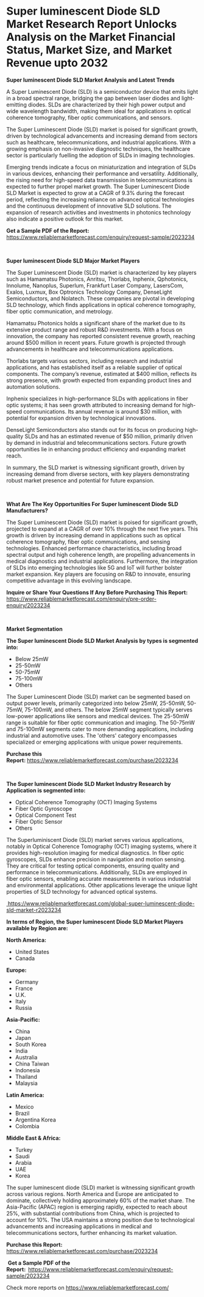 <p><h1>Super luminescent Diode SLD Market Research Report Unlocks Analysis on the Market Financial Status, Market Size, and Market Revenue upto 2032</h1></p><p><strong>Super luminescent Diode SLD Market Analysis and Latest Trends</strong></p>
<p><p>A Super Luminescent Diode (SLD) is a semiconductor device that emits light in a broad spectral range, bridging the gap between laser diodes and light-emitting diodes. SLDs are characterized by their high power output and wide wavelength bandwidth, making them ideal for applications in optical coherence tomography, fiber optic communications, and sensors.</p><p>The Super Luminescent Diode (SLD) market is poised for significant growth, driven by technological advancements and increasing demand from sectors such as healthcare, telecommunications, and industrial applications. With a growing emphasis on non-invasive diagnostic techniques, the healthcare sector is particularly fuelling the adoption of SLDs in imaging technologies.</p><p>Emerging trends indicate a focus on miniaturization and integration of SLDs in various devices, enhancing their performance and versatility. Additionally, the rising need for high-speed data transmission in telecommunications is expected to further propel market growth. The Super Luminescent Diode SLD Market is expected to grow at a CAGR of 9.3% during the forecast period, reflecting the increasing reliance on advanced optical technologies and the continuous development of innovative SLD solutions. The expansion of research activities and investments in photonics technology also indicate a positive outlook for this market.</p></p>
<p><strong>Get a Sample PDF of the Report:&nbsp;</strong> <a href="https://www.reliablemarketforecast.com/enquiry/request-sample/2023234?utm_campaign=3505&utm_medium=2&utm_source=Github&utm_content=ia&utm_term=29032025&utm_id=super-luminescent-diode-sld">https://www.reliablemarketforecast.com/enquiry/request-sample/2023234</a></p>
<p>&nbsp;</p>
<p><strong>Super luminescent Diode SLD Major Market Players</strong></p>
<p><p>The Super Luminescent Diode (SLD) market is characterized by key players such as Hamamatsu Photonics, Anritsu, Thorlabs, Inphenix, Qphotonics, Innolume, Nanoplus, Superlum, Frankfurt Laser Company, LasersCom, Exalos, Luxmux, Box Optronics Technology Company, DenseLight Semiconductors, and Nolatech. These companies are pivotal in developing SLD technology, which finds applications in optical coherence tomography, fiber optic communication, and metrology.</p><p>Hamamatsu Photonics holds a significant share of the market due to its extensive product range and robust R&D investments. With a focus on innovation, the company has reported consistent revenue growth, reaching around $500 million in recent years. Future growth is projected through advancements in healthcare and telecommunications applications.</p><p>Thorlabs targets various sectors, including research and industrial applications, and has established itself as a reliable supplier of optical components. The company’s revenue, estimated at $400 million, reflects its strong presence, with growth expected from expanding product lines and automation solutions.</p><p>Inphenix specializes in high-performance SLDs with applications in fiber optic systems; it has seen growth attributed to increasing demand for high-speed communications. Its annual revenue is around $30 million, with potential for expansion driven by technological innovations.</p><p>DenseLight Semiconductors also stands out for its focus on producing high-quality SLDs and has an estimated revenue of $50 million, primarily driven by demand in industrial and telecommunications sectors. Future growth opportunities lie in enhancing product efficiency and expanding market reach.</p><p>In summary, the SLD market is witnessing significant growth, driven by increasing demand from diverse sectors, with key players demonstrating robust market presence and potential for future expansion.</p></p>
<p>&nbsp;</p>
<p><strong>What Are The Key Opportunities For Super luminescent Diode SLD Manufacturers?</strong></p>
<p><p>The Super Luminescent Diode (SLD) market is poised for significant growth, projected to expand at a CAGR of over 10% through the next five years. This growth is driven by increasing demand in applications such as optical coherence tomography, fiber optic communications, and sensing technologies. Enhanced performance characteristics, including broad spectral output and high coherence length, are propelling advancements in medical diagnostics and industrial applications. Furthermore, the integration of SLDs into emerging technologies like 5G and IoT will further bolster market expansion. Key players are focusing on R&D to innovate, ensuring competitive advantage in this evolving landscape.</p></p>
<p><strong>Inquire or Share Your Questions If Any Before Purchasing This Report:</strong> <a href="https://www.reliablemarketforecast.com/enquiry/pre-order-enquiry/2023234?utm_campaign=3505&utm_medium=2&utm_source=Github&utm_content=ia&utm_term=29032025&utm_id=super-luminescent-diode-sld">https://www.reliablemarketforecast.com/enquiry/pre-order-enquiry/2023234</a></p>
<p>&nbsp;</p>
<p><strong>Market Segmentation</strong></p>
<p><strong>The Super luminescent Diode SLD Market Analysis by types is segmented into:</strong></p>
<p><ul><li>Below 25mW</li><li>25-50mW</li><li>50-75mW</li><li>75-100mW</li><li>Others</li></ul></p>
<p><p>The Super Luminescent Diode (SLD) market can be segmented based on output power levels, primarily categorized into below 25mW, 25-50mW, 50-75mW, 75-100mW, and others. The below 25mW segment typically serves low-power applications like sensors and medical devices. The 25-50mW range is suitable for fiber optic communication and imaging. The 50-75mW and 75-100mW segments cater to more demanding applications, including industrial and automotive uses. The 'others' category encompasses specialized or emerging applications with unique power requirements.</p></p>
<p><strong>Purchase this Report:&nbsp;</strong><a href="https://www.reliablemarketforecast.com/purchase/2023234?utm_campaign=3505&utm_medium=2&utm_source=Github&utm_content=ia&utm_term=29032025&utm_id=super-luminescent-diode-sld">https://www.reliablemarketforecast.com/purchase/2023234</a></p>
<p>&nbsp;</p>
<p><strong>The Super luminescent Diode SLD Market Industry Research by Application is segmented into:</strong></p>
<p><ul><li>Optical Coherence Tomography (OCT) Imaging Systems</li><li>Fiber Optic Gyroscope</li><li>Optical Component Test</li><li>Fiber Optic Sensor</li><li>Others</li></ul></p>
<p><p>The Superluminiscent Diode (SLD) market serves various applications, notably in Optical Coherence Tomography (OCT) imaging systems, where it provides high-resolution imaging for medical diagnostics. In fiber optic gyroscopes, SLDs enhance precision in navigation and motion sensing. They are critical for testing optical components, ensuring quality and performance in telecommunications. Additionally, SLDs are employed in fiber optic sensors, enabling accurate measurements in various industrial and environmental applications. Other applications leverage the unique light properties of SLD technology for advanced optical systems.</p></p>
<p><a href="https://www.reliablemarketforecast.com/global-super-luminescent-diode-sld-market-r2023234?utm_campaign=3505&utm_medium=2&utm_source=Github&utm_content=ia&utm_term=29032025&utm_id=super-luminescent-diode-sld">&nbsp;https://www.reliablemarketforecast.com/global-super-luminescent-diode-sld-market-r2023234</a></p>
<p><strong>In terms of Region, the Super luminescent Diode SLD Market Players available by Region are:</strong></p>
<p>
    <p> <strong> North America: </strong>
        <ul>
            <li>United States</li>
            <li>Canada</li>
        </ul>
        </p> 
    <p> <strong> Europe: </strong>
        <ul>
            <li>Germany</li>
            <li>France</li>
            <li>U.K.</li>
            <li>Italy</li>
            <li>Russia</li>
        </ul>
        </p> 
    <p> <strong> Asia-Pacific: </strong>
        <ul>
            <li>China</li>
            <li>Japan</li>
            <li>South Korea</li>
            <li>India</li>
            <li>Australia</li>
            <li>China Taiwan</li>
            <li>Indonesia</li>
            <li>Thailand</li>
            <li>Malaysia</li>
        </ul>
        </p> 
    <p> <strong> Latin America: </strong>
        <ul>
            <li>Mexico</li>
            <li>Brazil</li>
            <li>Argentina Korea</li>
            <li>Colombia</li>
        </ul>
        </p> 
    <p> <strong> Middle East & Africa: </strong>
        <ul>
            <li>Turkey</li>
            <li>Saudi</li>
            <li>Arabia</li>
            <li>UAE</li>
            <li>Korea</li>
        </ul>
    </p>
    </p>
<p><p>The super luminescent diode (SLD) market is witnessing significant growth across various regions. North America and Europe are anticipated to dominate, collectively holding approximately 60% of the market share. The Asia-Pacific (APAC) region is emerging rapidly, expected to reach about 25%, with substantial contributions from China, which is projected to account for 10%. The USA maintains a strong position due to technological advancements and increasing applications in medical and telecommunications sectors, further enhancing its market valuation.</p></p>
<p><strong>Purchase this Report: </strong><a href="https://www.reliablemarketforecast.com/purchase/2023234?utm_campaign=3505&utm_medium=2&utm_source=Github&utm_content=ia&utm_term=29032025&utm_id=super-luminescent-diode-sld">https://www.reliablemarketforecast.com/purchase/2023234</a></p>
<p>&nbsp;<strong>Get a Sample PDF of the Report:&nbsp;&nbsp;</strong><a href="https://www.reliablemarketforecast.com/enquiry/request-sample/2023234?utm_campaign=3505&utm_medium=2&utm_source=Github&utm_content=ia&utm_term=29032025&utm_id=super-luminescent-diode-sld">https://www.reliablemarketforecast.com/enquiry/request-sample/2023234</a></p>
<p><strong></strong></p>
<p>Check more reports on <a href="https://www.reliablemarketforecast.com/?utm_campaign=3505&utm_medium=2&utm_source=Github&utm_content=ia&utm_term=29032025&utm_id=super-luminescent-diode-sld">https://www.reliablemarketforecast.com/</a></p>